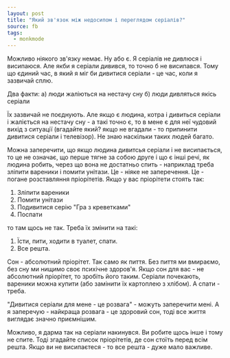 ```yaml
---
layout: post
title: "Який зв'язок між недосипом і переглядом серіалів?"
source: fb
tags:
  - monkmode
---
```


Можливо ніякого зв'язку немає. Ну або є. Я серіалів не дивлюся і висипаюся. Але якби я серіали дивився, то точно б не висипався. Тому що єдиний час, в який я міг би дивитися серіали - це час, коли я зазвичай сплю.

Два факти:
 а) люди жаліються на нестачу сну
 б) люди дивляться якісь серіали
 
Їх зазвичай не поєднують. Але якщо є людина, котра і дивиться серіали і жаліється на нестачу сну - а такі точно є, то в мене є для неї чудовий вихід з ситуації (вгадайте який? якщо не вгадали - то припинити дивитися серіали і телевізор). Не знаю наскільки таких людей багато. 

Можна заперечити, що якщо людина дивитсья серіали і не висипається, то це не означає, що перше тягне за собою друге і що є інші речі, як людина робить, через що вона не достатньо спить - наприклад треба зліпити вареники і помити унітази. Це - ніяке не заперечення. Це - погане розставляння пріорітетів. Якщо у вас пріорітети стоять так:

 1. Зліпити вареники
 2. Помити унітази
 3. Подивитися серію "Гра з креветками"
 4. Поспати
 
то там щось не так. Треба їх змінити на такі:

 1. Їсти, пити, ходити в туалет, спати.
 2. Все решта.
 
Сон - абсолютний пріорітет. Так само як пиття. Без пиття ми вмираємо, без сну ми нищимо своє психічне здоров'я. Якщо сон для вас - не абсолютний пріорітет, то зробіть його таким. Серіали почекають, вареники можна купити (або замінити їх картоплею з хлібом). А спати - треба.

"Дивитися серіали для мене - це розвага" - можуть заперечити мені. А я заперечую - найкраща розвага - це здоровий сон, тоді все життя виглядає значно приємнішим.

Можливо, я дарма так на серіали накинувся. Ви робите щось інше і тому не спите. Тоді згадайте список пріорітетів, де сон стоїть перед всім решта. Якщо ви не висипаєтеся - то все решта - дуже мало важливе.